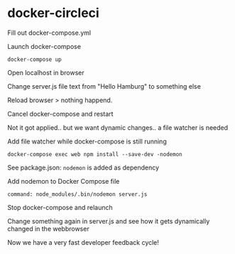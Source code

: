 # docker-circleci

Fill out docker-compose.yml

Launch docker-compose

`docker-compose up`

Open localhost in browser

Change server.js file text from "Hello Hamburg" to something else

Reload browser > nothing happend.

Cancel docker-compose and restart

Not it got applied.. but we want dynamic changes.. a file watcher is needed

Add file watcher while docker-compose is still running

`docker-compose exec web npm install --save-dev -nodemon`

See package.json: `nodemon` is added as dependency

Add nodemon to Docker Compose file

`command: node_modules/.bin/nodemon server.js`

Stop docker-compose and relaunch

Change something again in server.js and see how it gets dynamically changed in the webbrowser

Now we have a very fast developer feedback cycle!
